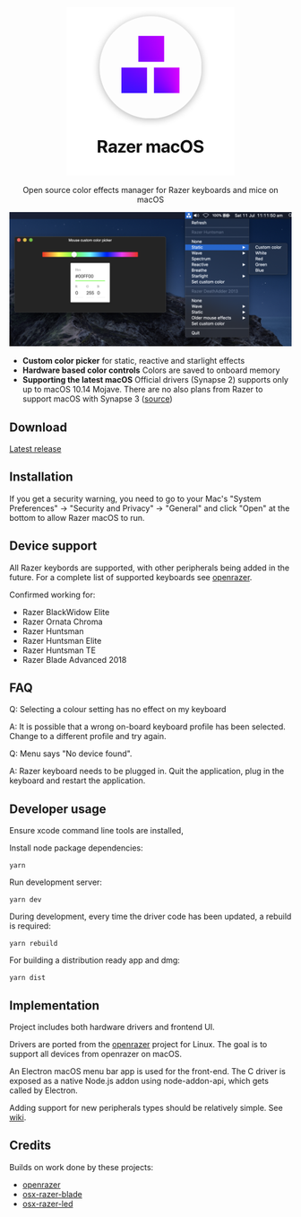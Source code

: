 
<p align="center">
  <img src="resources/hero.png" alt="keyboard demo pic" />
  <p align="center">Open source color effects manager for Razer keyboards and mice on macOS</p>
</p>

<p align="center">
  <img src="screenshots/dark.png">
</p>


* __Custom color picker__ for static, reactive and starlight effects
* __Hardware based color controls__ Colors are saved to onboard memory
* __Supporting the latest macOS__ Official drivers (Synapse 2) supports only up to macOS 10.14 Mojave. There are no also plans from Razer to support macOS with Synapse 3 ([source](https://support.razer.com/articles/1543762911))

## Download
[Latest release](https://github.com/1kc/razer-macos/releases)

## Installation

If you get a security warning, you need to go to your Mac's "System Preferences" -> "Security and Privacy" -> "General" and click "Open" at the bottom to allow Razer macOS to run.

## Device support

All Razer keybords are supported, with other peripherals being added in the future.
For a complete list of supported keyboards see [openrazer](https://openrazer.github.io).

Confirmed working for:

* Razer BlackWidow Elite
* Razer Ornata Chroma
* Razer Huntsman
* Razer Huntsman Elite
* Razer Huntsman TE
* Razer Blade Advanced 2018

## FAQ

Q: Selecting a colour setting has no effect on my keyboard

A: It is possible that a wrong on-board keyboard profile has been selected. Change to a different profile and try again.

Q: Menu says "No device found".

A: Razer keyboard needs to be plugged in. Quit the application, plug in the keyboard and restart the application.

## Developer usage

Ensure xcode command line tools are installed,

Install node package dependencies:

    yarn

Run development server:

    yarn dev

During development, every time the driver code has been updated, a rebuild is required:

    yarn rebuild

For building a distribution ready app and dmg:

    yarn dist


## Implementation

Project includes both hardware drivers and frontend UI.

Drivers are ported from the [openrazer](https://github.com/openrazer/openrazer) project for Linux.
The goal is to support all devices from openrazer on macOS.

An Electron macOS menu bar app is used for the front-end. 
The C driver is exposed as a native Node.js addon using node-addon-api, which gets called by Electron.

Adding support for new peripherals types should be relatively simple. See [wiki](https://github.com/1kc/razer-macos/wiki).

## Credits

Builds on work done by these projects:

* [openrazer](https://github.com/openrazer/openrazer)
* [osx-razer-blade](https://github.com/kprinssu/osx-razer-blade)
* [osx-razer-led](https://github.com/dylanparker/osx-razer-led)
